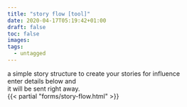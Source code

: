 ```yaml
---
title: "story flow [tool]"
date: 2020-04-17T05:19:42+01:00
draft: false
toc: false
images:
tags:
  - untagged
---
```


a simple story structure to create your stories for influence  
enter details below and \
it will be sent right away.  
{{< partial "forms/story-flow.html" >}}

